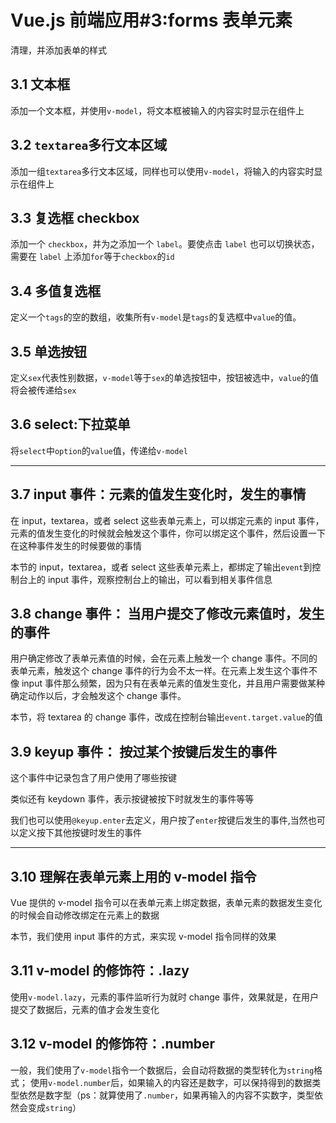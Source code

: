 # Vue.js 前端应用#3:forms 表单元素

清理，并添加表单的样式

## 3.1 文本框

添加一个文本框，并使用`v-model`，将文本框被输入的内容实时显示在组件上

## 3.2 `textarea`多行文本区域

添加一组`textarea`多行文本区域，同样也可以使用`v-model`，将输入的内容实时显示在组件上

## 3.3 复选框 checkbox

添加一个 `checkbox`，并为之添加一个 `label`。要使点击 `label` 也可以切换状态，需要在 `label` 上添加`for`等于`checkbox`的`id`

## 3.4 多值复选框

定义一个`tags`的空的数组，收集所有`v-model`是`tags`的复选框中`value`的值。

## 3.5 单选按钮

定义`sex`代表性别数据，`v-model`等于`sex`的单选按钮中，按钮被选中，`value`的值将会被传递给`sex`

## 3.6 select:下拉菜单

将`select`中`option`的`value`值，传递给`v-model`

---

## 3.7 input 事件：元素的值发生变化时，发生的事情

在 input，textarea，或者 select 这些表单元素上，可以绑定元素的 input 事件，元素的值发生变化的时候就会触发这个事件，你可以绑定这个事件，然后设置一下在这种事件发生的时候要做的事情

本节的 input，textarea，或者 select 这些表单元素上，都绑定了输出`event`到控制台上的 input 事件，观察控制台上的输出，可以看到相关事件信息

## 3.8 change 事件： 当用户提交了修改元素值时，发生的事件

用户确定修改了表单元素值的时候，会在元素上触发一个 change 事件。不同的表单元素，触发这个 change 事件的行为会不太一样。在元素上发生这个事件不像 input 事件那么频繁，因为只有在表单元素的值发生变化，并且用户需要做某种确定动作以后，才会触发这个 change 事件。

本节，将 textarea 的 change 事件，改成在控制台输出`event.target.value`的值

## 3.9 keyup 事件： 按过某个按键后发生的事件

这个事件中记录包含了用户使用了哪些按键

类似还有 keydown 事件，表示按键被按下时就发生的事件等等

我们也可以使用`@keyup.enter`去定义，用户按了`enter`按键后发生的事件,当然也可以定义按下其他按键时发生的事件

---

## 3.10 理解在表单元素上用的 v-model 指令

Vue 提供的 v-model 指令可以在表单元素上绑定数据，表单元素的数据发生变化的时候会自动修改绑定在元素上的数据

本节，我们使用 input 事件的方式，来实现 v-model 指令同样的效果

## 3.11 v-model 的修饰符：.lazy

使用`v-model.lazy`，元素的事件监听行为就时 change 事件，效果就是，在用户提交了数据后，元素的值才会发生变化

## 3.12 v-model 的修饰符：.number

一般，我们使用了`v-model`指令一个数据后，会自动将数据的类型转化为`string`格式；
使用`v-model.number`后，如果输入的内容还是数字，可以保持得到的数据类型依然是数字型（ps：就算使用了`.number`，如果再输入的内容不实数字，类型依然会变成`string`）
